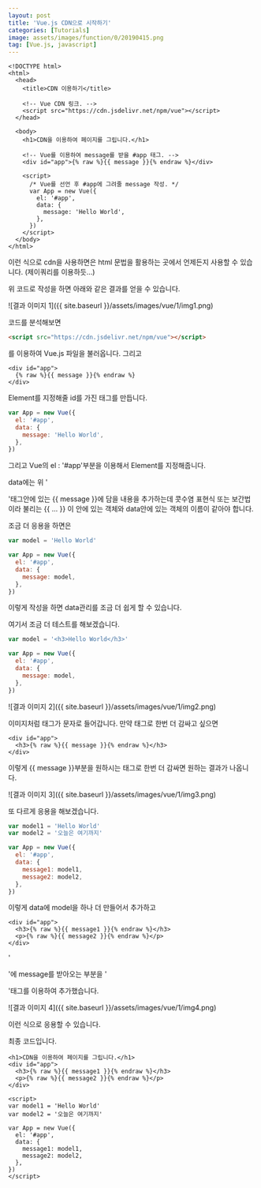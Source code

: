 ```yaml
---
layout: post
title: 'Vue.js CDN으로 시작하기'
categories: [Tutorials]
image: assets/images/function/0/20190415.png
tag: [Vue.js, javascript]
---
```


```vue
<!DOCTYPE html>
<html>
  <head>
    <title>CDN 이용하기</title>

    <!-- Vue CDN 링크. -->
    <script src="https://cdn.jsdelivr.net/npm/vue"></script>
  </head>

  <body>
    <h1>CDN을 이용하여 페이지를 그립니다.</h1>

    <!-- Vue를 이용하여 message를 받을 #app 태그. -->
    <div id="app">{% raw %}{{ message }}{% endraw %}</div>

    <script>
      /* Vue를 선언 후 #app에 그려줄 message 작성. */
      var App = new Vue({
        el: '#app',
        data: {
          message: 'Hello World',
        },
      })
    </script>
  </body>
</html>
```

이런 식으로 cdn을 사용하면은 html 문법을 활용하는 곳에서 언제든지 사용할 수 있습니다. (제이쿼리를 이용하듯...)

위 코드로 작성을 하면 아래와 같은 결과를 얻을 수 있습니다.

![결과 이미지 1]({{ site.baseurl }}/assets/images/vue/1/img1.png)

코드를 분석해보면

```html
<script src="https://cdn.jsdelivr.net/npm/vue"></script>
```

를 이용하여 Vue.js 파일을 불러옵니다. 그리고

```vue
<div id="app">
  {% raw %}{{ message }}{% endraw %}
</div>
```

Element를 지정해줄 id를 가진 태그를 만듭니다.

```javascript
var App = new Vue({
  el: '#app',
  data: {
    message: 'Hello World',
  },
})
```

그리고 Vue의 el : '#app'부분을 이용해서 Element를 지정해줍니다.

data에는 위 '<div id="app">'태그안에 있는 \{\{ message \}\}에 담을 내용을 추가하는데 콧수염 표현식 또는 보간법이라 불리는 \{\{ ... \}\} 이 안에 있는 객체와 data안에 있는 객체의 이름이 같아야 합니다.

조금 더 응용을 하면은

```javascript
var model = 'Hello World'

var App = new Vue({
  el: '#app',
  data: {
    message: model,
  },
})
```

이렇게 작성을 하면 data관리를 조금 더 쉽게 할 수 있습니다.

여기서 조금 더 테스트를 해보겠습니다.

```javascript
var model = '<h3>Hello World</h3>'

var App = new Vue({
  el: '#app',
  data: {
    message: model,
  },
})
```

![결과 이미지 2]({{ site.baseurl }}/assets/images/vue/1/img2.png)

이미지처럼 태그가 문자로 들어갑니다. 만약 태그로 한번 더 감싸고 싶으면

```vue
<div id="app">
  <h3>{% raw %}{{ message }}{% endraw %}</h3>
</div>
```

이렇게 {{ message }}부분을 원하시는 태그로 한번 더 감싸면 원하는 결과가 나옵니다.

![결과 이미지 3]({{ site.baseurl }}/assets/images/vue/1/img3.png)

또 다르게 응용을 해보겠습니다.

```javascript
var model1 = 'Hello World'
var model2 = '오늘은 여기까지'

var App = new Vue({
  el: '#app',
  data: {
    message1: model1,
    message2: model2,
  },
})
```

이렇게 data에 model을 하나 더 만들어서 추가하고

```vue
<div id="app">
  <h3>{% raw %}{{ message1 }}{% endraw %}</h3>
  <p>{% raw %}{{ message2 }}{% endraw %}</p>
</div>
```

'<div id="app">'에 message를 받아오는 부분을 '<p>'태그를 이용하여 추가했습니다.

![결과 이미지 4]({{ site.baseurl }}/assets/images/vue/1/img4.png)

이런 식으로 응용할 수 있습니다.

최종 코드입니다.

```vue
<h1>CDN을 이용하여 페이지를 그립니다.</h1>
<div id="app">
  <h3>{% raw %}{{ message1 }}{% endraw %}</h3>
  <p>{% raw %}{{ message2 }}{% endraw %}</p>
</div>

<script>
var model1 = 'Hello World'
var model2 = '오늘은 여기까지'

var App = new Vue({
  el: '#app',
  data: {
    message1: model1,
    message2: model2,
  },
})
</script>
```
